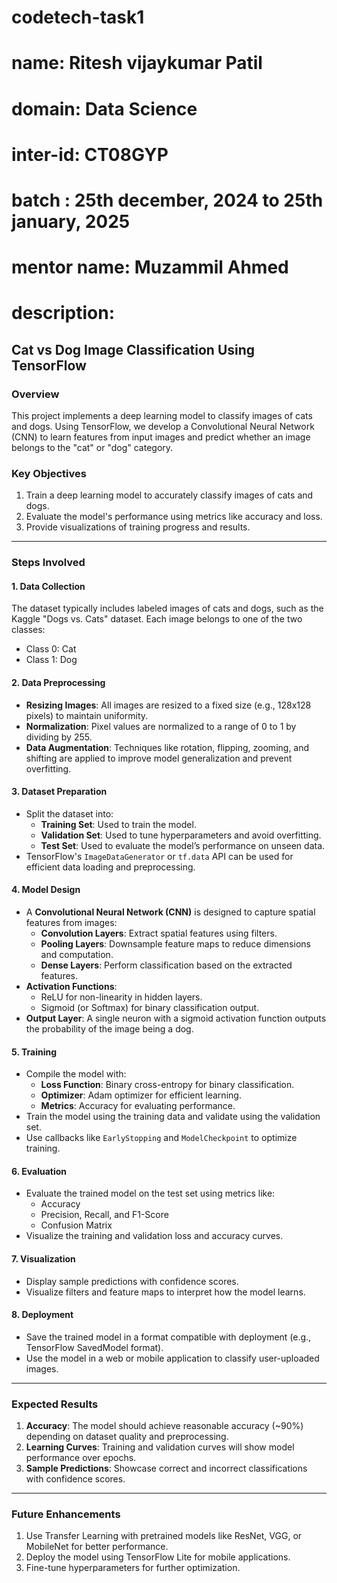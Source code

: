 # **codetech-task1**
# **name**: Ritesh vijaykumar Patil
# **domain**: Data Science
# **inter-id**: CT08GYP
# **batch** : 25th december, 2024 to 25th january, 2025
# **mentor name**: Muzammil Ahmed
# **description**: 

## **Cat vs Dog Image Classification Using TensorFlow**

### **Overview**
This project implements a deep learning model to classify images of cats and dogs. Using TensorFlow, we develop a Convolutional Neural Network (CNN) to learn features from input images and predict whether an image belongs to the "cat" or "dog" category.

### **Key Objectives**
1. Train a deep learning model to accurately classify images of cats and dogs.
2. Evaluate the model's performance using metrics like accuracy and loss.
3. Provide visualizations of training progress and results.

---

### **Steps Involved**

#### **1. Data Collection**
The dataset typically includes labeled images of cats and dogs, such as the Kaggle "Dogs vs. Cats" dataset. Each image belongs to one of the two classes:
- Class 0: Cat
- Class 1: Dog

#### **2. Data Preprocessing**
- **Resizing Images**: All images are resized to a fixed size (e.g., 128x128 pixels) to maintain uniformity.
- **Normalization**: Pixel values are normalized to a range of 0 to 1 by dividing by 255.
- **Data Augmentation**: Techniques like rotation, flipping, zooming, and shifting are applied to improve model generalization and prevent overfitting.

#### **3. Dataset Preparation**
- Split the dataset into:
  - **Training Set**: Used to train the model.
  - **Validation Set**: Used to tune hyperparameters and avoid overfitting.
  - **Test Set**: Used to evaluate the model’s performance on unseen data.
- TensorFlow's `ImageDataGenerator` or `tf.data` API can be used for efficient data loading and preprocessing.

#### **4. Model Design**
- A **Convolutional Neural Network (CNN)** is designed to capture spatial features from images:
  - **Convolution Layers**: Extract spatial features using filters.
  - **Pooling Layers**: Downsample feature maps to reduce dimensions and computation.
  - **Dense Layers**: Perform classification based on the extracted features.
- **Activation Functions**:
  - ReLU for non-linearity in hidden layers.
  - Sigmoid (or Softmax) for binary classification output.
- **Output Layer**: A single neuron with a sigmoid activation function outputs the probability of the image being a dog.

#### **5. Training**
- Compile the model with:
  - **Loss Function**: Binary cross-entropy for binary classification.
  - **Optimizer**: Adam optimizer for efficient learning.
  - **Metrics**: Accuracy for evaluating performance.
- Train the model using the training data and validate using the validation set.
- Use callbacks like `EarlyStopping` and `ModelCheckpoint` to optimize training.

#### **6. Evaluation**
- Evaluate the trained model on the test set using metrics like:
  - Accuracy
  - Precision, Recall, and F1-Score
  - Confusion Matrix
- Visualize the training and validation loss and accuracy curves.

#### **7. Visualization**
- Display sample predictions with confidence scores.
- Visualize filters and feature maps to interpret how the model learns.

#### **8. Deployment**
- Save the trained model in a format compatible with deployment (e.g., TensorFlow SavedModel format).
- Use the model in a web or mobile application to classify user-uploaded images.

---

### **Expected Results**
1. **Accuracy**: The model should achieve reasonable accuracy (~90%) depending on dataset quality and preprocessing.
2. **Learning Curves**: Training and validation curves will show model performance over epochs.
3. **Sample Predictions**: Showcase correct and incorrect classifications with confidence scores.

---

### **Future Enhancements**
1. Use Transfer Learning with pretrained models like ResNet, VGG, or MobileNet for better performance.
2. Deploy the model using TensorFlow Lite for mobile applications.
3. Fine-tune hyperparameters for further optimization.
